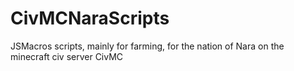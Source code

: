 # CivMCNaraScripts
JSMacros scripts, mainly for farming, for the nation of Nara on the minecraft civ server CivMC
